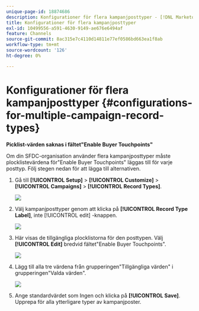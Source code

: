 ```yaml
---
unique-page-id: 18874686
description: Konfigurationer för flera kampanjposttyper - [!DNL Marketo Measure] - Produktdokumentation
title: Konfigurationer för flera kampanjposttyper
exl-id: 10499556-a591-4630-9149-ae676e6494af
feature: Channels
source-git-commit: 8ac315e7c4110d14811e77ef0586bd663ea1f8ab
workflow-type: tm+mt
source-wordcount: '126'
ht-degree: 0%

---
```


# Konfigurationer för flera kampanjposttyper {#configurations-for-multiple-campaign-record-types}

**Picklist-värden saknas i fältet&quot;Enable Buyer Touchpoints&quot;**

Om din SFDC-organisation använder flera kampanjposttyper måste plocklistevärdena för&quot;Enable Buyer Touchpoints&quot; läggas till för varje posttyp. Följ stegen nedan för att lägga till alternativen.

1. Gå till **[!UICONTROL Setup]** > **[!UICONTROL Customize]** > **[!UICONTROL Campaigns]** > **[!UICONTROL Record Types]**.

   ![](assets/1.jpg)

1. Välj kampanjposttyper genom att klicka på **[!UICONTROL Record Type Label]**, inte [!UICONTROL edit] -knappen.

   ![](assets/2.jpg)

1. Här visas de tillgängliga plocklistorna för den posttypen. Välj **[!UICONTROL Edit]** bredvid fältet&quot;Enable Buyer Touchpoints&quot;.

   ![](assets/3.jpg)

1. Lägg till alla tre värdena från grupperingen&quot;Tillgängliga värden&quot; i grupperingen&quot;Valda värden&quot;.

   ![](assets/4.jpg)

1. Ange standardvärdet som Ingen och klicka på **[!UICONTROL Save]**. Upprepa för alla ytterligare typer av kampanjposter.
